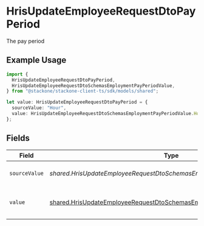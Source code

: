 # HrisUpdateEmployeeRequestDtoPayPeriod

The pay period

## Example Usage

```typescript
import {
  HrisUpdateEmployeeRequestDtoPayPeriod,
  HrisUpdateEmployeeRequestDtoSchemasEmploymentPayPeriodValue,
} from "@stackone/stackone-client-ts/sdk/models/shared";

let value: HrisUpdateEmployeeRequestDtoPayPeriod = {
  sourceValue: "Hour",
  value: HrisUpdateEmployeeRequestDtoSchemasEmploymentPayPeriodValue.Hour,
};
```

## Fields

| Field                                                                                                                                                           | Type                                                                                                                                                            | Required                                                                                                                                                        | Description                                                                                                                                                     | Example                                                                                                                                                         |
| --------------------------------------------------------------------------------------------------------------------------------------------------------------- | --------------------------------------------------------------------------------------------------------------------------------------------------------------- | --------------------------------------------------------------------------------------------------------------------------------------------------------------- | --------------------------------------------------------------------------------------------------------------------------------------------------------------- | --------------------------------------------------------------------------------------------------------------------------------------------------------------- |
| `sourceValue`                                                                                                                                                   | *shared.HrisUpdateEmployeeRequestDtoSchemasEmploymentPayPeriodSourceValue*                                                                                      | :heavy_minus_sign:                                                                                                                                              | The source value of the pay period.                                                                                                                             | Hour                                                                                                                                                            |
| `value`                                                                                                                                                         | [shared.HrisUpdateEmployeeRequestDtoSchemasEmploymentPayPeriodValue](../../../sdk/models/shared/hrisupdateemployeerequestdtoschemasemploymentpayperiodvalue.md) | :heavy_minus_sign:                                                                                                                                              | The pay period of the job postings.                                                                                                                             | hour                                                                                                                                                            |